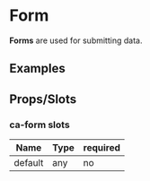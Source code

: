 
# Form

**Forms** are used for submitting data.


## Examples

<CodeSnippet codePenId="ZjOjJV"></CodeSnippet>

## Props/Slots

### ca-form slots

| Name | Type | required |
| ------ | ----------- | ------ |
| default   | any | no |